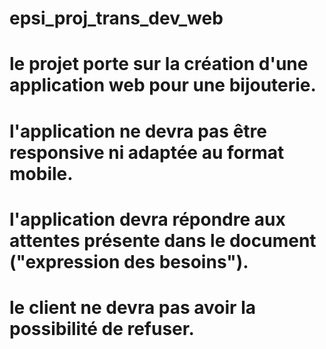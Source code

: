 # epsi_proj_trans_dev_web

# le projet porte sur la création d'une application web pour une bijouterie.
# l'application ne devra pas être responsive ni adaptée au format mobile.
# l'application devra répondre aux attentes présente dans le document ("expression des besoins").
# le client ne devra pas avoir la possibilité de refuser.




